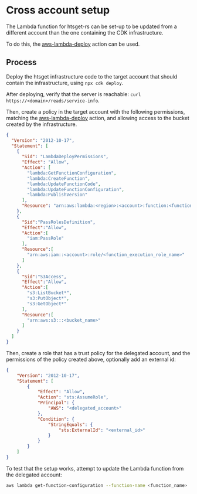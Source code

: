 # Cross account setup

The Lambda function for htsget-rs can be set-up to be updated from a different account than the one containing the
CDK infrastructure.

To do this, the [aws-lambda-deploy] action can be used.

[aws-lambda-deploy]: https://github.com/aws-actions/aws-lambda-deploy

## Process

Deploy the htsget infrastructure code to the target account that should contain the infrastructure, using `npx cdk deploy`.

After deploying, verify that the server is reachable: `curl https://<domain>/reads/service-info`.

Then, create a policy in the target account with the following permissions, matching the [aws-lambda-deploy] action, and
allowing access to the bucket created by the infrastructure.

```json
{
  "Version": "2012-10-17",
  "Statement": [
    {
      "Sid": "LambdaDeployPermissions",
      "Effect": "Allow",
      "Action": [
        "lambda:GetFunctionConfiguration",
        "lambda:CreateFunction",
        "lambda:UpdateFunctionCode",
        "lambda:UpdateFunctionConfiguration",
        "lambda:PublishVersion"
      ],
      "Resource": "arn:aws:lambda:<region>:<account>:function:<function_name>"
    },
    {
      "Sid":"PassRolesDefinition",
      "Effect":"Allow",
      "Action":[
        "iam:PassRole"
      ],
      "Resource":[
        "arn:aws:iam::<account>:role/<function_execution_role_name>"
      ]
    },
    {
      "Sid":"S3Access",
      "Effect":"Allow",
      "Action":[
        "s3:ListBucket*",
        "s3:PutObject*",
        "s3:GetObject*"
      ],
      "Resource":[
        "arn:aws:s3:::<bucket_name>"
      ]
    }
  ]
}
```

Then, create a role that has a trust policy for the delegated account, and the permissions of the policy created above,
optionally add an external id:

```json
{
    "Version": "2012-10-17",
    "Statement": [
        {
            "Effect": "Allow",
            "Action": "sts:AssumeRole",
            "Principal": {
                "AWS": "<delegated_account>"
            },
            "Condition": {
                "StringEquals": {
                    "sts:ExternalId": "<external_id>"
                }
            }
        }
    ]
}
```

To test that the setup works, attempt to update the Lambda function from the delegated account:

```sh
aws lambda get-function-configuration --function-name <function_name>
```
